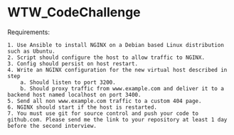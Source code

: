 # WTW_CodeChallenge
 
Requirements:

    1. Use Ansible to install NGINX on a Debian based Linux distribution such as Ubuntu.
	2. Script should configure the host to allow traffic to NGINX.
	3. Config should persist on host restart.
	4. Write an NGINX configuration for the new virtual host described in step
		a. Should listen to port 3200.
		b. Should proxy traffic from www.example.com and deliver it to a backend host named localhost on port 3400.
	5. Send all non www.example.com traffic to a custom 404 page.
	6. NGINX should start if the host is restarted.
	7. You must use git for source control and push your code to github.com. Please send me the link to your repository at least 1 day before the second interview.